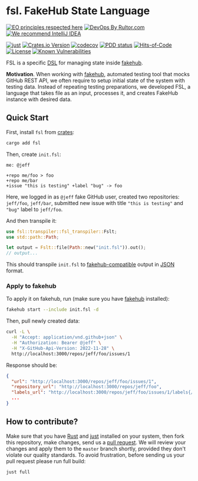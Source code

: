 # fsl. FakeHub State Language

[![EO principles respected here](https://www.elegantobjects.org/badge.svg)](https://www.elegantobjects.org)
[![DevOps By Rultor.com](http://www.rultor.com/b/h1alexbel/fsl)](http://www.rultor.com/p/h1alexbel/fsl)
[![We recommend IntelliJ IDEA](https://www.elegantobjects.org/intellij-idea.svg)](https://www.jetbrains.com/idea/)

[![just](https://github.com/h1alexbel/fsl/actions/workflows/just.yml/badge.svg)](https://github.com/h1alexbel/fsl/actions/workflows/just.yml)
[![Crates.io Version](https://img.shields.io/crates/v/fsl)](https://crates.io/crates/fsl)
[![codecov](https://codecov.io/github/h1alexbel/fsl/graph/badge.svg?token=GXcsA2ffuN)](https://codecov.io/github/h1alexbel/fsl)
[![PDD status](http://www.0pdd.com/svg?name=h1alexbel/fsl)](http://www.0pdd.com/p?name=h1alexbel/fsl)
[![Hits-of-Code](https://hitsofcode.com/github/h1alexbel/fsl)](https://hitsofcode.com/view/github/h1alexbel/fsl)
[![License](https://img.shields.io/badge/license-MIT-green.svg)](https://github.com/h1alexbel/fsl/blob/master/LICENSE.txt)
[![Known Vulnerabilities](https://snyk.io/test/github/h1alexbel/fsl/badge.svg)](https://snyk.io/test/github/h1alexbel/fsl)

FSL is a specific [DSL] for managing state inside [fakehub].

**Motivation**. When working with [fakehub], automated testing tool that mocks
GitHub REST API, we often require to setup initial state of the system with
testing data. Instead of repeating testing preparations, we developed
FSL, a language that takes file as an input, processes it, and creates FakeHub
instance with desired data.

## Quick Start

First, install `fsl` from [crates][fsl-crates]:

```bash
cargo add fsl
```

Then, create `init.fsl`:

```fsl
me: @jeff

+repo me/foo > foo
+repo me/bar
+issue "this is testing" +label "bug" -> foo
```

Here, we logged in as `@jeff` fake GitHub user, created two repositories:
`jeff/foo`, `jeff/bar`, submitted new issue with title `"this is testing"` and
`"bug"` label to `jeff/foo`.

And then transpile it:

```rust
use fsl::transpiler::fsl_transpiler::Fslt;
use std::path::Path;

let output = Fslt::file(Path::new("init.fsl")).out();
// output...
```

This should transpile `init.fsl` to [fakehub-compatible][fakehub] output in
[JSON] format.

### Apply to fakehub

To apply it on fakehub, run (make sure you have [fakehub] installed):

```bash
fakehub start --include init.fsl -d
```

Then, pull newly created data:

```bash
curl -L \
  -H "Accept: application/vnd.github+json" \
  -H "Authorization: Bearer @jeff" \
  -H "X-GitHub-Api-Version: 2022-11-28" \
  http://localhost:3000/repos/jeff/foo/issues/1
```

Response should be:

```json
{
  "url": "http://localhost:3000/repos/jeff/foo/issues/1",
  "repository_url": "http://localhost:3000/repos/jeff/foo",
  "labels_url": "http://localhost:3000/repos/jeff/foo/issues/1/labels{/name}",
  ...
}
```

## How to contribute?

Make sure that you have [Rust] and [just] installed on your system, then fork
this repository, make changes, send us a [pull request][guidelines]. We will
review your changes and apply them to the `master` branch shortly, provided
they don't violate our quality standards. To avoid frustration, before sending
us your pull request please run full build:

```bash
just full
```

[fakehub]: https://github.com/h1alexbel/fakehub
[DSL]: https://en.wikipedia.org/wiki/Domain-specific_language
[guidelines]: https://www.yegor256.com/2014/04/15/github-guidelines.html
[Rust]: https://www.rust-lang.org/tools/install
[just]: https://just.systems/man/en/chapter_4.html
[fsl-crates]: https://crates.io/crates/fsl
[JSON]: https://en.wikipedia.org/wiki/JSON
